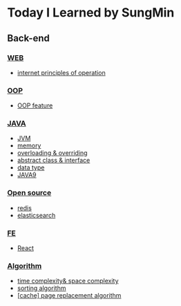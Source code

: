 # Today I Learned by SungMin
## Back-end

### [WEB](https://github.com/SungMinHong/TIL/tree/master/NETWORK/WEB)
- [internet principles of operation](https://github.com/SungMinHong/TIL/blob/master/NETWORK/WEB/Internet%20Principles%20of%20Operation.md)

### [OOP](https://github.com/SungMinHong/TIL/tree/master/OOP)
- [OOP feature](https://github.com/SungMinHong/TIL/blob/master/OOP/OOP%20feature.md)

### [JAVA](https://github.com/SungMinHong/TIL/tree/master/JAVA)
- [JVM](https://github.com/SungMinHong/TIL/blob/master/JAVA/JVM.md)
- [memory](https://github.com/SungMinHong/TIL/blob/master/JAVA/%EB%A9%94%EB%AA%A8%EB%A6%AC.md)
- [overloading & overriding](https://github.com/SungMinHong/TIL/blob/master/JAVA/overloading%26overriding)
- [abstract class & interface](https://github.com/SungMinHong/TIL/blob/master/JAVA/abstract&interface.md)
- [data type](https://github.com/SungMinHong/TIL/blob/master/JAVA/DataType.md)
- [JAVA9](https://github.com/SungMinHong/TIL/blob/master/JAVA/JAVA9.md)

### [Open source](https://github.com/SungMinHong/TIL/tree/master/openSource)
- [redis](https://github.com/SungMinHong/TIL/blob/master/openSource/redis.md)
- [elasticsearch]()

### [FE](https://github.com/SungMinHong/TIL/tree/master/FE)
- [React](https://github.com/SungMinHong/TIL/tree/master/FE/React)

### [Algorithm](https://github.com/SungMinHong/TIL/tree/master/algorithm)
- [time complexity& space complexity](https://github.com/SungMinHong/TIL/blob/master/algorithm/complexity.md)
- [sorting algorithm](https://github.com/SungMinHong/TIL/blob/master/algorithm/sorting.md)
- [[cache] page replacement algorithm](https://github.com/SungMinHong/TIL/blob/master/algorithm/page_replacement_algorithm.md)

